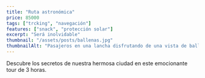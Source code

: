 ```yaml
---
title: "Ruta astronómica"
price: 85000
tags: ["trcking", "navegación"]
features: ["snack", "protección solar"]
excerpt: "Será inolvidable"
thumbnail: "/assets/posts/ballenas.jpg"
thumbnailAlt: "Pasajeros en una lancha disfrutando de una vista de ballenas"
---
```


Descubre los secretos de nuestra hermosa ciudad en este emocionante tour de 3 horas.
